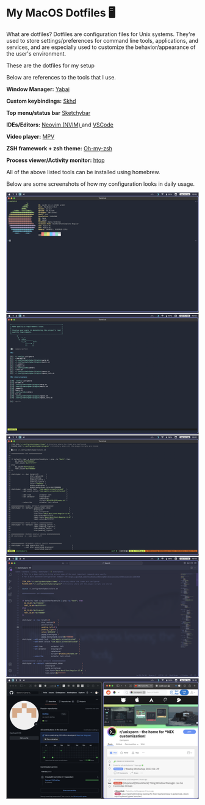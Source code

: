 <h1>My MacOS Dotfiles 🖥️</h1>

What are dotfiles?
Dotfiles are configuration files for Unix systems. They're used to store settings/preferences for command line tools, applications, and services, and are especially used to customize the behavior/appearance of the user's environment.

These are the dotfiles for my setup

Below are references to the tools that I use.

<b>Window Manager:</b> <a href=https://github.com/koekeishiya/yabai> Yabai </a>

<b>Custom keybindings:</b> <a href=https://github.com/koekeishiya/skhd>Skhd<a>

<b>Top menu/status bar</b> <a href=https://github.com/FelixKratz/SketchyBar> Sketchybar </a>

<b>IDEs/Editors:</b> <a href=https://neovim.io> Neovim (NVIM) </a> and <a href=https://code.visualstudio.com> VSCode </a>

<b>Video player:</b> <a href=https://mpv.io> MPV </a>

<b>ZSH framework + zsh theme:</b> <a href=https://github.com/ohmyzsh/ohmyzsh> Oh-my-zsh </a>

<b>Process viewer/Activity monitor:</b> <a href=https://htop.dev> htop </a>

All of the above listed tools can be installed using homebrew.

Below are some screenshots of how my configuration looks in daily usage.

<img src="./.config/screenshots/Screen Shot 2023-02-04 at 16.05.53.png"/> 
<img src="./.config/screenshots/Screen Shot 2023-02-04 at 15.54.51.png"/>
<img src="./.config/screenshots/Screen Shot 2023-02-04 at 16.02.37.png"/> 
<img src="./.config/screenshots/Screen Shot 2023-02-04 at 16.03.45.png"/> 
<img src="./.config/screenshots/Screen Shot 2023-02-04 at 16.10.40.png"/>
